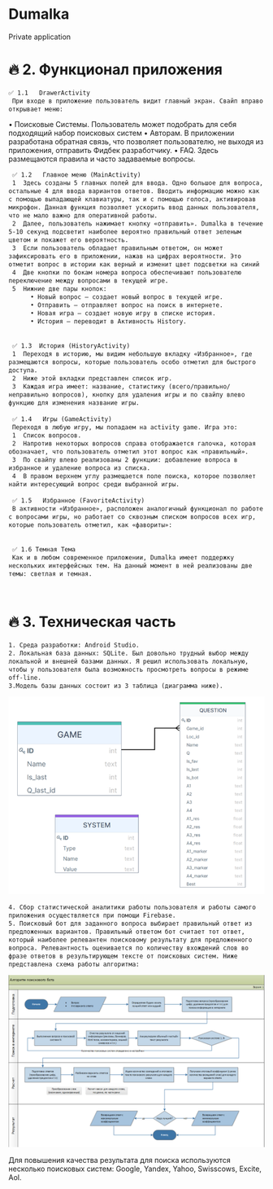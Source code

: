 # Dumalka
Private application 
# 🔥 2.	Функционал приложения
    ✅ 1.1	DrawerActivity
     При входе в приложение пользователь видит главный экран. Свайп вправо открывает меню:
•	Поисковые Системы. Пользователь может подобрать для себя подходящий набор поисковых систем 
•	Авторам. В приложении разработана обратная связь, что позволяет пользователю, не выходя из приложения, отправить Фидбек разработчику.
•	FAQ. Здесь размещаются правила и часто задаваемые вопросы. 
     

     ✅ 1.2	 Главное меню (MainActivity)
     1	Здесь созданы 5 главных полей для ввода. Одно большое для вопроса, остальные 4 для ввода вариантов ответов. Вводить информацию можно как с помощью выпадающей клавиатуры, так и с помощью голоса, активировав микрофон. Данная функция позволяет ускорить ввод данных пользователя, что не мало важно для оперативной работы.
     2	Далее, пользователь нажимает кнопку «отправить». Dumalka в течение 5-10 секунд подсветит наиболее вероятно правильный ответ зеленым цветом и покажет его вероятность. 
     3	Если пользователь обладает правильным ответом, он может зафиксировать его в приложении, нажав на цифрах вероятности. Это отметит вопрос в истории как верный и изменит цвет подсветки на синий
     4	Две кнопки по бокам номера вопроса обеспечивают пользователю переключение между вопросами в текущей игре. 
     5	Нижние две пары кнопок:
          •	Новый вопрос – создает новый вопрос в текущей игре. 
          •	Отправить – отправляет вопрос на поиск в интернете. 
          •	Новая игра – создает новую игру в списке история. 
          •	История – переводит в Активность History.
     

     ✅ 1.3	История (HistoryActivity)
     1	Переходя в историю, мы видим небольшую вкладку «Избранное», где размещаются вопросы, которые пользователь особо отметил для быстрого доступа.
     2	Ниже этой вкладки представлен список игр. 
     3	Каждая игра имеет: название, статистику (всего/правильно/неправильно вопросов), кнопку для удаления игры и по свайпу влево функцию для изменения название игры.
  
     ✅ 1.4	 Игры (GameActivity)
     Переходя в любую игру, мы попадаем на activity game. Игра это:
     1	Список вопросов.
     2	Напротив некоторых вопросов справа отображается галочка, которая обозначает, что пользователь отметил этот вопрос как «правильный».
     3	По свайпу влево реализованы 2 функции: добавление вопроса в избранное и удаление вопроса из списка.
     4	В правом верхнем углу размещается поле поиска, которое позволяет найти интересующий вопрос среди выбранной игры. 
 
     ✅ 1.5	 Избранное (FavoriteActivity)
     В активности «Избранное», расположен аналогичный функционал по работе с вопросами игры, но работает со сквозным списком вопросов всех игр, которые пользователь отметил, как «фавориты»:

 
     ✅ 1.6 Темная Тема
     Как и в любом современное приложении, Dumalka имеет поддержку нескольких интерфейсных тем. На данный момент в ней реализованы две темы: светлая и темная. 


 
# 🔥 3.	Техническая часть

	1. Среда разработки: Android Studio.
	2. Локальная база данных: SQLite. Был довольно трудный выбор между локальной и внешней базами данных. Я решил использовать локальную, чтобы у пользователя была возможность просмотреть вопросы в режиме off-line.
 	3.Модель базы данных состоит из 3 таблица (диаграмма ниже).
![Картинка](https://github.com/Delphington/Dumalka/blob/main/Images/BD.png)
 
 	4. Сбор статистической аналитики работы пользователя и работы самого приложения осуществляется при помощи Firebase.
 	5. Поисковый бот для заданного вопроса выбирает правильный ответ из предложенных вариантов. Правильный ответом бот считает тот ответ, который наиболее релевантен поисковому результату для предложенного вопроса. Релевантность оценивается по количеству вхождений слов во фразе ответов в результирующем тексте от поисковых систем. Ниже представлена схема работы алгоритма: 
 ![Картинка](https://github.com/Delphington/Dumalka/blob/main/Images/Algo.png)

 Для повышения качества результата для поиска используются несколько поисковых систем: Google, Yandex, Yahoo, Swisscows, Excite, Aol.